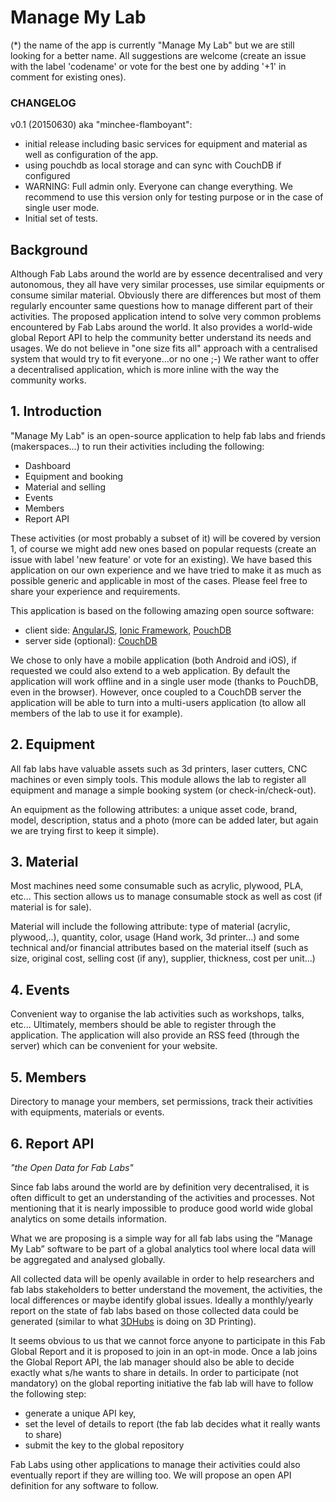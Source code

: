 # Manage My Lab

(*) the name of the app is currently "Manage My Lab" but we are still looking for a better name. All suggestions are welcome (create an issue with the label 'codename' or vote for the best one by adding '+1' in comment for existing ones).

### CHANGELOG
v0.1 (20150630) aka "minchee-flamboyant":

* initial release including basic services for equipment and material as well as configuration of the app.
* using pouchdb as local storage and can sync with CouchDB if configured
* WARNING: Full admin only. Everyone can change everything. We recommend to use this version only for testing purpose or in the case of single user mode.
* Initial set of tests.

## Background
Although Fab Labs around the world are by essence decentralised and very autonomous, they all have very similar processes, use similar equipments or consume similar material. Obviously there are differences but most of them regularly encounter same questions how to manage different part of their activities.
The proposed application intend to solve very common problems encountered by Fab Labs around the world. It also provides a world-wide global Report API to help the community better understand its needs and usages. 
We do not believe in "one size fits all" approach with a centralised system that would try to fit everyone...or no one ;-) We rather want to offer a decentralised application, which is more inline with the way the community works. 

## 1. Introduction
"Manage My Lab" is an open-source application to help fab labs and friends (makerspaces...) to run their activities including the following:

* Dashboard
* Equipment and booking
* Material and selling
* Events
* Members
* Report API

These activities (or most probably a subset of it) will be covered by version 1, of course we might add new ones based on popular requests (create an issue with label 'new feature' or vote for an existing). We have based this application on our own experience and we have tried to make it as much as possible generic and applicable in most of the cases. 
Please feel free to share your experience and requirements.

This application is based on the following amazing open source software:

* client side: [AngularJS](https://angularjs.org/), [Ionic Framework](http://ionicframework.com/), [PouchDB](http://pouchdb.com/)
* server side (optional): [CouchDB](http://couchdb.apache.org/)

We chose to only have a mobile application (both Android and iOS), if requested we could also extend to a web application. 
By default the application will work offline and in a single user mode (thanks to PouchDB, even in the browser).
However, once coupled to a CouchDB server the application will be able to turn into a multi-users application (to allow all members of the lab to use it for example).

## 2. Equipment
All fab labs have valuable assets such as 3d printers, laser cutters, CNC machines or even simply tools. This module allows the lab to register all equipment and manage a simple booking system (or check-in/check-out). 

An equipment as the following attributes: a unique asset code, brand, model, description, status and a photo (more can be added later, but again we are trying first to keep it simple).

## 3. Material
Most machines need some consumable such as acrylic, plywood, PLA, etc... This section allows us to manage consumable stock as well as cost (if material is for sale).

Material will include the following attribute: type of material (acrylic, plywood,..), quantity, color, usage (Hand work, 3d printer...) and some technical and/or financial attributes based on the material itself (such as size, original cost, selling cost (if any), supplier, thickness, cost per unit...)

## 4. Events
Convenient way to organise the lab activities such as workshops, talks, etc... 
Ultimately, members should be able to register through the application. 
The application will also provide an RSS feed (through the server) which can be convenient for your website.

## 5. Members
Directory to manage your members, set permissions, track their activities with equipments, materials or events.

## 6. Report API
*"the Open Data for Fab Labs"*

Since fab labs around the world are by definition very decentralised, it is often difficult to get an understanding of the activities and processes. Not mentioning that it is nearly impossible to produce good world wide global analytics on some details information. 

What we are proposing is a simple way for all fab labs using the ”Manage My Lab” software to be part of a global analytics tool where local data will be aggregated and analysed globally. 

All collected data will be openly available in order to help researchers and fab labs stakeholders to better understand the movement, the activities, the local differences or maybe identify global issues. Ideally a monthly/yearly report on the state of fab labs based on those collected data could be generated (similar to what [3DHubs](https://www.3dhubs.com/) is doing on 3D Printing).

It seems obvious to us that we cannot force anyone to participate in this Fab Global Report and it is proposed to join in an opt-in mode. Once a lab joins the Global Report API, the lab manager should also be able to decide exactly what s/he wants to share in details. 
In order to participate (not mandatory) on the global reporting initiative the fab lab will have to follow the following step:

* generate a unique API key,
* set the level of details to report (the fab lab decides what it really wants to share)
* submit the key to the global repository

Fab Labs using other applications to manage their activities could also eventually report if they are willing too. We will propose an open API definition for any software to follow.

